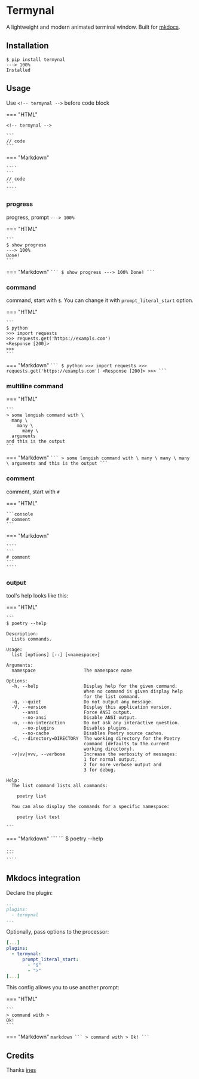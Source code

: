 # Termynal

A lightweight and modern animated terminal window.
Built for [mkdocs](https://www.mkdocs.org/).

## Installation

<!--termynal: {title: bash, prompt_literal_start: [$]}-->

```
$ pip install termynal
---> 100%
Installed
```

## Usage

Use `<!-- termynal -->` before code block

=== "HTML"

    <!-- termynal -->

    ```
    // code
    ```

=== "Markdown"

    ````
    ```
    // code
    ```
    ````

### progress

progress, prompt `---> 100%`

=== "HTML"
    <!-- termynal -->

    ```
    $ show progress
    ---> 100%
    Done!
    ```

=== "Markdown"
    ````
    ```
    $ show progress
    ---> 100%
    Done!
    ```
    ````

### command

command, start with `$`. You can change it with `prompt_literal_start` option.

=== "HTML"
    <!-- termynal -->

    ```
    $ python
    >>> import requests
    >>> requests.get('https://exampls.com')
    <Response [200]>
    >>>
    ```

=== "Markdown"
    ````
    ```
    $ python
    >>> import requests
    >>> requests.get('https://exampls.com')
    <Response [200]>
    >>>
    ```
    ````

### multiline command

=== "HTML"
    <!-- termynal -->
    
    ```
    > some longish command with \
      many \
        many \
          many \
      arguments
    and this is the output
    ```

=== "Markdown"
    ````
    ```
    > some longish command with \
      many \
        many \
          many \
      arguments
    and this is the output
    ```
    ````

### comment

comment, start with `#`

=== "HTML"
    <!-- termynal -->

    ```console
    # comment
    ```

=== "Markdown"

    ````
    ```
    # comment
    ```
    ````

### output

tool's help looks like this:

=== "HTML"
    <!-- termynal -->

    ```
    $ poetry --help

    Description:
      Lists commands.

    Usage:
      list [options] [--] [<namespace>]

    Arguments:
      namespace                  The namespace name

    Options:
      -h, --help                 Display help for the given command.
                                 When no command is given display help
                                 for the list command.
      -q, --quiet                Do not output any message.
      -V, --version              Display this application version.
          --ansi                 Force ANSI output.
          --no-ansi              Disable ANSI output.
      -n, --no-interaction       Do not ask any interactive question.
          --no-plugins           Disables plugins.
          --no-cache             Disables Poetry source caches.
      -C, --directory=DIRECTORY  The working directory for the Poetry
                                 command (defaults to the current
                                 working directory).
      -v|vv|vvv, --verbose       Increase the verbosity of messages:
                                 1 for normal output,
                                 2 for more verbose output and
                                 3 for debug.

    Help:
      The list command lists all commands:

        poetry list

      You can also display the commands for a specific namespace:

        poetry list test

    ```

=== "Markdown"
    ````
    ```
    $ poetry --help

    ...
    ```
    ````

## Mkdocs integration

Declare the plugin:

```yaml
...
plugins:
  - termynal
...
```

Optionally, pass options to the processor:

```yaml
[...]
plugins:
  - termynal:
      prompt_literal_start:
        - "$"
        - ">"
[...]
```

This config allows you to use another prompt:

=== "HTML"
    <!-- termynal -->

    ```
    > command with >
    Ok!
    ```

=== "Markdown"
    ````markdown
    ```
    > command with >
    Ok!
    ```
    ````

## Credits

Thanks [ines](https://github.com/ines/termynal)
